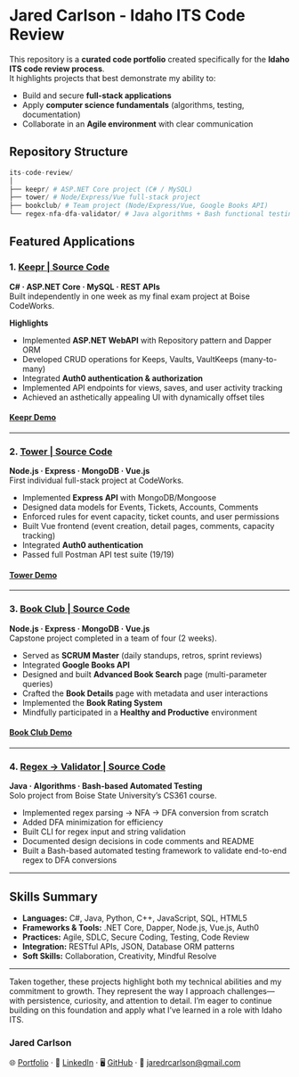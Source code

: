 # Jared Carlson - Idaho ITS Code Review


This repository is a **curated code portfolio** created specifically for the **Idaho ITS code review process**.  
It highlights projects that best demonstrate my ability to:  

- Build and secure **full-stack applications**  
- Apply **computer science fundamentals** (algorithms, testing, documentation)  
- Collaborate in an **Agile environment** with clear communication  

## Repository Structure

```python
its-code-review/
│
├── keepr/ # ASP.NET Core project (C# / MySQL)
├── tower/ # Node/Express/Vue full-stack project
├── bookclub/ # Team project (Node/Express/Vue, Google Books API)
└── regex-nfa-dfa-validator/ # Java algorithms + Bash functional testing  
```

## Featured Applications

### 1. [Keepr | Source Code](./keepr)  

**C# · ASP.NET Core · MySQL · REST APIs**  
Built independently in one week as my final exam project at Boise CodeWorks.  

**Highlights**  

- Implemented **ASP.NET WebAPI** with Repository pattern and Dapper ORM  
- Developed CRUD operations for Keeps, Vaults, VaultKeeps (many-to-many)  
- Integrated **Auth0 authentication & authorization**  
- Implemented API endpoints for views, saves, and user activity tracking  
- Achieved an asthetically appealing UI with dynamically offset tiles  

#### [Keepr Demo](https://www.jaredcarlson.dev/keepr)  

---

### 2. [Tower | Source Code](./tower)  

**Node.js · Express · MongoDB · Vue.js**  
First individual full-stack project at CodeWorks.  

- Implemented **Express API** with MongoDB/Mongoose  
- Designed data models for Events, Tickets, Accounts, Comments  
- Enforced rules for event capacity, ticket counts, and user permissions  
- Built Vue frontend (event creation, detail pages, comments, capacity tracking)  
- Integrated **Auth0 authentication**  
- Passed full Postman API test suite (19/19)  

#### [Tower Demo](https://www.jaredcarlson.dev/tower)  

---

### 3. [Book Club | Source Code](./bookclub)  

**Node.js · Express · MongoDB · Vue.js**  
Capstone project completed in a team of four (2 weeks).  

- Served as **SCRUM Master** (daily standups, retros, sprint reviews)  
- Integrated **Google Books API**  
- Designed and built **Advanced Book Search** page (multi-parameter queries)  
- Crafted the **Book Details** page with metadata and user interactions  
- Implemented the **Book Rating System**  
- Mindfully participated in a **Healthy and Productive** environment

#### [Book Club Demo](https://www.jaredcarlson.dev/bookclub)  

---

### 4. [Regex → Validator | Source Code](./regex-nfa-dfa-validator)  

**Java · Algorithms · Bash-based Automated Testing**  
Solo project from Boise State University’s CS361 course.  

- Implemented regex parsing → NFA → DFA conversion from scratch  
- Added DFA minimization for efficiency  
- Built CLI for regex input and string validation  
- Documented design decisions in code comments and README
- Built a Bash-based automated testing framework to validate end-to-end regex to DFA conversions  

---

## Skills Summary

- **Languages:** C#, Java, Python, C++, JavaScript, SQL, HTML5  
- **Frameworks & Tools:** .NET Core, Dapper, Node.js, Vue.js, Auth0  
- **Practices:** Agile, SDLC, Secure Coding, Testing, Code Review  
- **Integration:** RESTful APIs, JSON, Database ORM patterns  
- **Soft Skills:** Collaboration, Creativity, Mindful Resolve

---

Taken together, these projects highlight both my technical abilities and my commitment to growth. They represent the way I approach challenges—with persistence, curiosity, and attention to detail. I’m eager to continue building on this foundation and apply what I’ve learned in a role with Idaho ITS.

### Jared Carlson
🌐 [Portfolio](https://www.jaredcarlson.dev) · 💼 [LinkedIn](https://www.linkedin.com/in/jaredrcarlson) · 🖥️ [GitHub](https://github.com/jaredrcarlson) · 📧 <jaredrcarlson@gmail.com>  
